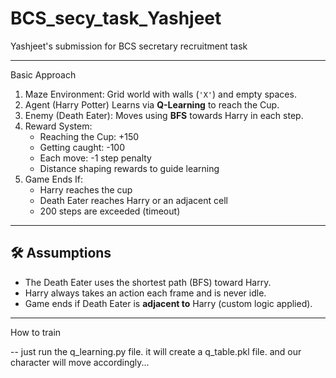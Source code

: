# BCS_secy_task_Yashjeet
Yashjeet's submission for BCS secretary recruitment task

---

Basic Approach

1. Maze Environment: Grid world with walls (`'X'`) and empty spaces.
2. Agent (Harry Potter) Learns via **Q-Learning** to reach the Cup.
3. Enemy (Death Eater): Moves using **BFS** towards Harry in each step.
4. Reward System:
   - Reaching the Cup: +150
   - Getting caught: -100
   - Each move: -1 step penalty
   - Distance shaping rewards to guide learning
5. Game Ends If:
   - Harry reaches the cup
   - Death Eater reaches Harry or an adjacent cell
   - 200 steps are exceeded (timeout)

---

## 🛠️ Assumptions

- The Death Eater uses the shortest path (BFS) toward Harry.
- Harry always takes an action each frame and is never idle.
- Game ends if Death Eater is **adjacent to** Harry (custom logic applied).

---

 How to train
 
-- just run the q_learning.py file. it will create a q_table.pkl file. and our character will move accordingly...
